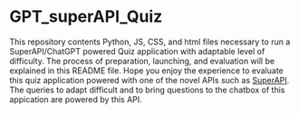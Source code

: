 # GPT_superAPI_Quiz
This repository contents Python, JS, CSS, and html files necessary to run a SuperAPI/ChatGPT powered Quiz application with adaptable level of difficulty. The process of preparation, launching, and evaluation will be explained in this README file. Hope you enjoy the experience to evaluate this quiz application powered with one of the novel APIs such as [SuperAPI](https://superapi.ai/). The queries to adapt difficult and to bring questions to the chatbox of this appication are powered by this API. 
